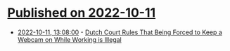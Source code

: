 # [Published on 2022-10-11](index.md)

* [2022-10-11, 13:08:00](https://soylentnews.org/article.pl?sid=22/10/11/0146250&from=rss) - [Dutch Court Rules That Being Forced to Keep a Webcam on While Working is Illegal](https://soylentnews.org/article.pl?sid=22/10/11/0146250&from=rss)
